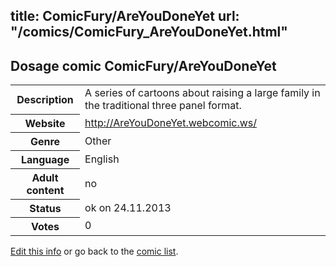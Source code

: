 title: ComicFury/AreYouDoneYet
url: "/comics/ComicFury_AreYouDoneYet.html"
---
Dosage comic ComicFury/AreYouDoneYet
-----------------------------------------

<p id="msg"></p>
<script type="text/javascript">
if (window.location.search === '?edit_info_mail=sent_ok') {
  var elem = document.getElementById("msg");
  elem.innerHTML = 'Edited information sucessfully sent for review, which is usually done daily. Thanks!';
  elem.className = 'ok';
}
</script>
<table class="comicinfo">
<tr>
<th>Description</th><td>A series of cartoons about raising a large family in the traditional three panel format.</td>
</tr>
<tr>
<th>Website</th><td><a href="http://AreYouDoneYet.webcomic.ws/">http://AreYouDoneYet.webcomic.ws/</a></td>
</tr>
<tr>
<th>Genre</th><td>Other</td>
</tr>
<tr>
<th>Language</th><td>English</td>
</tr>
<tr>
<th>Adult content</th><td>no</td>
</tr>
<tr>
<th>Status</th><td>ok on 24.11.2013</td>
</tr>
<tr>
<th>Votes</th><td>0</td>
</tr>
</table>

[Edit this info](ComicFury_AreYouDoneYet_edit.html) or go back to the [comic list](../comic-index.html).
